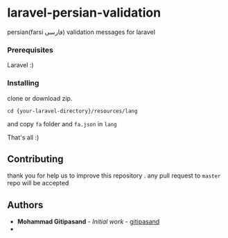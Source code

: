 # laravel-persian-validation

persian(farsi فارسی) validation messages for laravel

### Prerequisites

Laravel :)

### Installing

clone or download zip.

```
cd {your-laravel-directory}/resources/lang
```

and copy `fa` folder and `fa.json` in `lang` 

That's all :)

## Contributing

thank you for help us to improve this repository .
any pull request to `master` repo will be accepted

## Authors

* **Mohammad Gitipasand** - *Initial work* - [gitipasand](https://github.com/gitipasand)
* 


